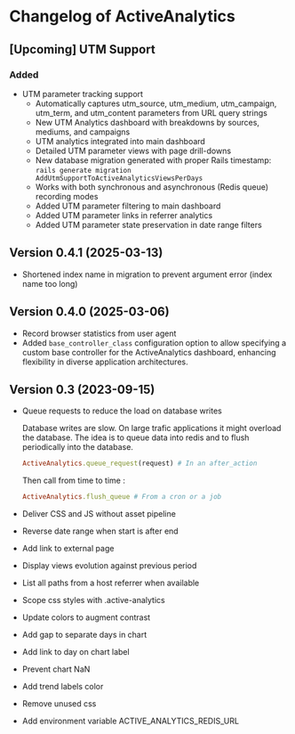 # Changelog of ActiveAnalytics

## [Upcoming] UTM Support

### Added
-   UTM parameter tracking support
    - Automatically captures utm_source, utm_medium, utm_campaign, utm_term, and utm_content parameters from URL query strings
    - New UTM Analytics dashboard with breakdowns by sources, mediums, and campaigns
    - UTM analytics integrated into main dashboard
    - Detailed UTM parameter views with page drill-downs
    - New database migration generated with proper Rails timestamp: `rails generate migration AddUtmSupportToActiveAnalyticsViewsPerDays`
    - Works with both synchronous and asynchronous (Redis queue) recording modes
    - Added UTM parameter filtering to main dashboard
    - Added UTM parameter links in referrer analytics
    - Added UTM parameter state preservation in date range filters

## Version 0.4.1 (2025-03-13)

-   Shortened index name in migration to prevent argument error (index name too long)

## Version 0.4.0 (2025-03-06)

-   Record browser statistics from user agent
-   Added `base_controller_class` configuration option to allow specifying a custom base controller for the ActiveAnalytics dashboard,
    enhancing flexibility in diverse application architectures.

## Version 0.3 (2023-09-15)

*   Queue requests to reduce the load on database writes

    Database writes are slow. On large trafic applications it might overload the database.
    The idea is to queue data into redis and to flush periodically into the database.

    ```ruby
    ActiveAnalytics.queue_request(request) # In an after_action
    ```

    Then call from time to time :

    ```ruby
    ActiveAnalytics.flush_queue # From a cron or a job
    ```

*   Deliver CSS and JS without asset pipeline
*   Reverse date range when start is after end
*   Add link to external page
*   Display views evolution against previous period
*   List all paths from a host referrer when available
*   Scope css styles with .active-analytics
*   Update colors to augment contrast
*   Add gap to separate days in chart
*   Add link to day on chart label
*   Prevent chart NaN
*   Add trend labels color
*   Remove unused css
*   Add environment variable ACTIVE_ANALYTICS_REDIS_URL
